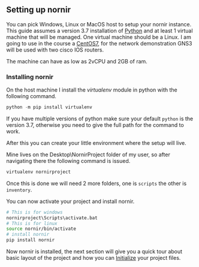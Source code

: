 ## Setting up nornir

You can pick Windows, Linux or MacOS host to setup your nornir instance.
This guide assumes a version 3.7 installation of [Python](https://www.python.org/downloads/release/python-370/) and at least 1 virtual machine that will be managed.
One virtual machine should be a Linux. I am going to use in the course a [CentOS7](https://www.centos.org/download/), for the network demonstration GNS3 will be used with two cisco IOS routers.

The machine can have as low as 2vCPU and 2GB of ram.

### Installing nornir

On the host machine I install the *virtualenv* module in python with the following command.

``` python
python -m pip install virtualenv
```

If you have multiple versions of python make sure your default `python` is the version 3.7, otherwise you need to give the full path for the command to work.

After this you can create your little environment where the setup will live.

Mine lives on the Desktop\NornirProject folder of my user, so after navigating there the following command is issued.

``` python
virtualenv nornirproject
```

Once this is done we will need 2 more folders, one is `scripts` the other is `inventory`.

You can now activate your project and install nornir.

``` bash
# This is for windows
nornirproject\Scripts\activate.bat
# This is for linux
source nornir/bin/activate
# install nornir
pip install nornir
```

Now nornir is installed, the next section will give you a quick tour about basic layout of the project and how you can [Initialize](/Guides/Initialize.md) your project files.


